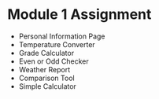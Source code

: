 
# Module 1 Assignment

- Personal Information Page
- Temperature Converter
- Grade Calculator
- Even or Odd Checker
- Weather Report
- Comparison Tool
- Simple Calculator

